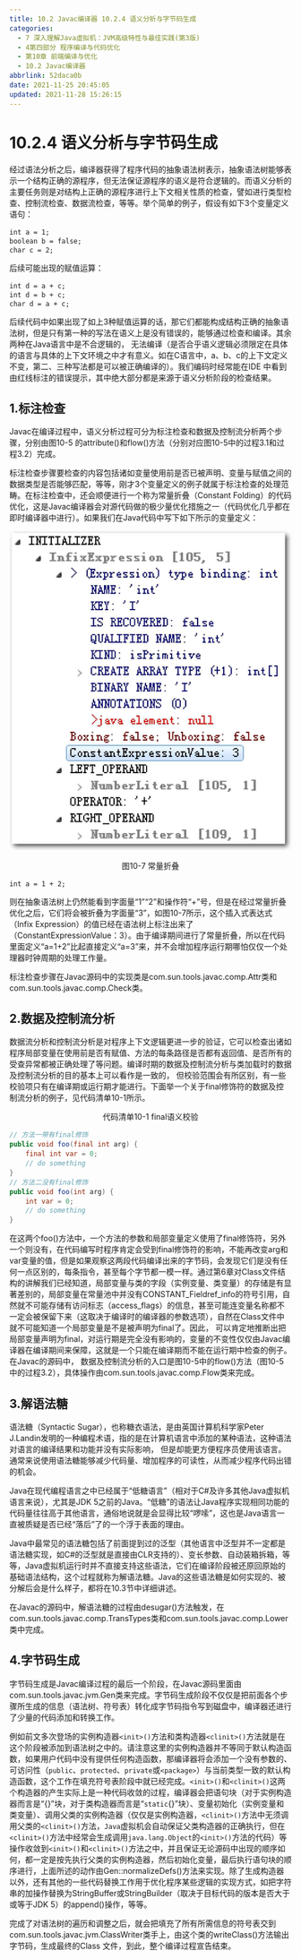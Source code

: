 ```yaml
---
title: 10.2 Javac编译器 10.2.4 语义分析与字节码生成
categories: 
  - 7 深入理解Java虛拟机：JVM高级特性与最佳实践(第3版)
  - 4第四部分 程序编译与代码优化
  - 第10章 前端编译与优化
  - 10.2 Javac编译器
abbrlink: 52daca0b
date: 2021-11-25 20:45:05
updated: 2021-11-28 15:26:15
---
```

# 10.2.4 语义分析与字节码生成
经过语法分析之后，编译器获得了程序代码的抽象语法树表示，抽象语法树能够表示一个结构正确的源程序，但无法保证源程序的语义是符合逻辑的。而语义分析的主要任务则是对结构上正确的源程序进行上下文相关性质的检查，譬如进行类型检查、控制流检查、数据流检查，等等。举个简单的例子，假设有如下3个变量定义语句：

```
int a = 1; 
boolean b = false; 
char c = 2;
```
后续可能出现的赋值运算：

```
int d = a + c; 
int d = b + c; 
char d = a + c;
```
后续代码中如果出现了如上3种赋值运算的话，那它们都能构成结构正确的抽象语法树，但是只有第一种的写法在语义上是没有错误的，能够通过检查和编译。其余两种在Java语言中是不合逻辑的， 无法编译（是否合乎语义逻辑必须限定在具体的语言与具体的上下文环境之中才有意义。如在C语言中，a、b、c的上下文定义不变，第二、三种写法都是可以被正确编译的）。我们编码时经常能在IDE 中看到由红线标注的错误提示，其中绝大部分都是来源于语义分析阶段的检查结果。

## 1.标注检查
Javac在编译过程中，语义分析过程可分为标注检查和数据及控制流分析两个步骤，分别由图10-5 的attribute()和flow()方法（分别对应图10-5中的过程3.1和过程3.2）完成。

标注检查步骤要检查的内容包括诸如变量使用前是否已被声明、变量与赋值之间的数据类型是否能够匹配，等等，刚才3个变量定义的例子就属于标注检查的处理范畴。在标注检查中，还会顺便进行一个称为常量折叠（Constant Folding）的代码优化，这是Javac编译器会对源代码做的极少量优化措施之一（代码优化几乎都在即时编译器中进行）。如果我们在Java代码中写下如下所示的变量定义：

![image-20211125204052027](https://raw.githubusercontent.com/lanlan2017/images/master/Blog/Sum/20211125204052.png)

<center>图10-7 常量折叠</center>

```
int a = 1 + 2;
```
则在抽象语法树上仍然能看到字面量“1”“2”和操作符“+”号，但是在经过常量折叠优化之后，它们将会被折叠为字面量“3”，如图10-7所示，这个插入式表达式（Infix Expression）的值已经在语法树上标注出来了（ConstantExpressionValue：3）。由于编译期间进行了常量折叠，所以在代码里面定义“a=1+2”比起直接定义“a=3”来，并不会增加程序运行期哪怕仅仅一个处理器时钟周期的处理工作量。

标注检查步骤在Javac源码中的实现类是com.sun.tools.javac.comp.Attr类和com.sun.tools.javac.comp.Check类。

## 2.数据及控制流分析
数据流分析和控制流分析是对程序上下文逻辑更进一步的验证，它可以检查出诸如程序局部变量在使用前是否有赋值、方法的每条路径是否都有返回值、是否所有的受查异常都被正确处理了等问题。编译时期的数据及控制流分析与类加载时的数据及控制流分析的目的基本上可以看作是一致的， 但校验范围会有所区别，有一些校验项只有在编译期或运行期才能进行。下面举一个关于final修饰符的数据及控制流分析的例子，见代码清单10-1所示。

<center>代码清单10-1 final语义校验</center>

```java
// 方法一带有final修饰
public void foo(final int arg) {
    final int var = 0;
    // do something 
}
// 方法二没有final修饰
public void foo(int arg) {
    int var = 0;
    // do something
}
```

在这两个foo()方法中，一个方法的参数和局部变量定义使用了final修饰符，另外一个则没有，在代码编写时程序肯定会受到final修饰符的影响，不能再改变arg和var变量的值，但是如果观察这两段代码编译出来的字节码，会发现它们是没有任何一点区别的，每条指令，甚至每个字节都一模一样。通过第6章对Class文件结构的讲解我们已经知道，局部变量与类的字段（实例变量、类变量）的存储是有显著差别的，局部变量在常量池中并没有CONSTANT_Fieldref_info的符号引用，自然就不可能存储有访问标志（access_flags）的信息，甚至可能连变量名称都不一定会被保留下来（这取决于编译时的编译器的参数选项），自然在Class文件中就不可能知道一个局部变量是不是被声明为final了。因此， 可以肯定地推断出把局部变量声明为final，对运行期是完全没有影响的，变量的不变性仅仅由Javac编译器在编译期间来保障，这就是一个只能在编译期而不能在运行期中检查的例子。在Javac的源码中， 数据及控制流分析的入口是图10-5中的flow()方法（图10-5中的过程3.2），具体操作由com.sun.tools.javac.comp.Flow类来完成。

## 3.解语法糖
语法糖（Syntactic Sugar），也称糖衣语法，是由英国计算机科学家Peter J.Landin发明的一种编程术语，指的是在计算机语言中添加的某种语法，这种语法对语言的编译结果和功能并没有实际影响， 但是却能更方便程序员使用该语言。通常来说使用语法糖能够减少代码量、增加程序的可读性，从而减少程序代码出错的机会。

Java在现代编程语言之中已经属于“低糖语言”（相对于C#及许多其他Java虚拟机语言来说），尤其是JDK 5之前的Java。“低糖”的语法让Java程序实现相同功能的代码量往往高于其他语言，通俗地说就是会显得比较“啰嗦”，这也是Java语言一直被质疑是否已经“落后”了的一个浮于表面的理由。

Java中最常见的语法糖包括了前面提到过的泛型（其他语言中泛型并不一定都是语法糖实现，如C#的泛型就是直接由CLR支持的）、变长参数、自动装箱拆箱，等等，Java虚拟机运行时并不直接支持这些语法，它们在编译阶段被还原回原始的基础语法结构，这个过程就称为解语法糖。Java的这些语法糖是如何实现的、被分解后会是什么样子，都将在10.3节中详细讲述。

在Javac的源码中，解语法糖的过程由desugar()方法触发，在com.sun.tools.javac.comp.TransTypes类和com.sun.tools.javac.comp.Lower类中完成。

## 4.字节码生成
字节码生成是Javac编译过程的最后一个阶段，在Javac源码里面由com.sun.tools.javac.jvm.Gen类来完成。字节码生成阶段不仅仅是把前面各个步骤所生成的信息（语法树、符号表）转化成字节码指令写到磁盘中，编译器还进行了少量的代码添加和转换工作。

例如前文多次登场的实例构造器`<init>()`方法和类构造器`<clinit>()`方法就是在这个阶段被添加到语法树之中的。请注意这里的实例构造器并不等同于默认构造函数，如果用户代码中没有提供任何构造函数，那编译器将会添加一个没有参数的、可访问性（`public`、`protected`、`private`或`<package>`）与当前类型一致的默认构造函数，这个工作在填充符号表阶段中就已经完成。`<init>()`和`<clinit>()`这两个构造器的产生实际上是一种代码收敛的过程，编译器会把语句块（对于实例构造器而言是“{}”块，对于类构造器而言是“`static`{}”块）、变量初始化（实例变量和类变量）、调用父类的实例构造器（仅仅是实例构造器，`<clinit>()`方法中无须调用父类的`<clinit>()`方法，`Java`虚拟机会自动保证父类构造器的正确执行，但在`<clinit>()`方法中经常会生成调用`java.lang.Object`的`<init>()`方法的代码）等操作收敛到`<init>()`和`<clinit>()`方法之中，并且保证无论源码中出现的顺序如何，都一定是按先执行父类的实例构造器，然后初始化变量，最后执行语句块的顺序进行，上面所述的动作由Gen::normalizeDefs()方法来实现。除了生成构造器以外，还有其他的一些代码替换工作用于优化程序某些逻辑的实现方式，如把字符串的加操作替换为StringBuffer或StringBuilder（取决于目标代码的版本是否大于或等于JDK 5）的append()操作，等等。

完成了对语法树的遍历和调整之后，就会把填充了所有所需信息的符号表交到com.sun.tools.javac.jvm.ClassWriter类手上，由这个类的writeClass()方法输出字节码，生成最终的Class 文件，到此，整个编译过程宣告结束。

